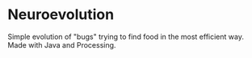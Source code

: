 # Neuroevolution
Simple evolution of "bugs" trying to find food in the most efficient way. Made with Java and Processing.
